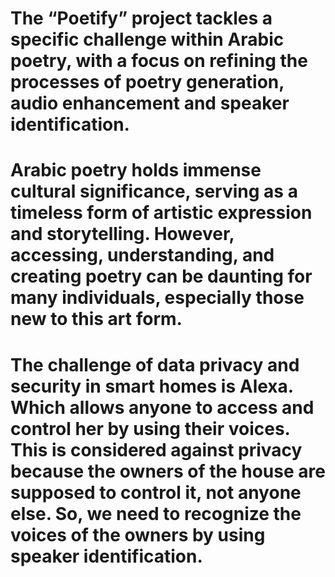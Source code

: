 # The “Poetify” project tackles a specific challenge within Arabic poetry, with a focus on refining the processes of poetry generation, audio enhancement and speaker identification.
# Arabic poetry holds immense cultural significance, serving as a timeless form of artistic expression and storytelling. However, accessing, understanding, and creating poetry can be daunting for many individuals, especially those new to this art form.
# The challenge of data privacy and security in smart homes is Alexa. Which allows anyone to access and control her by using their voices. This is considered against privacy because the owners of the house are supposed to control it, not anyone else. So, we need to recognize the voices of the owners by using speaker identification.

